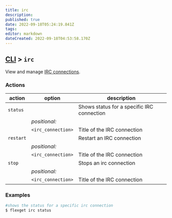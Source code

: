 ```yaml
---
title: irc
description: 
published: true
date: 2022-09-18T05:24:19.841Z
tags: 
editor: markdown
dateCreated: 2022-09-18T04:53:58.170Z
---
```


## [CLI](/CLI) > `irc`
View and manage [IRC connections](/Plugins/Daemon/irc).

### Actions
| action | option | description |
| --- | --- | --- |
| `status` || Shows status for a specific IRC connection |
|| *positional:* ||
|| `<irc_connection>` | Title of the IRC connection |
| `restart` || Restart an IRC connection |
|| *positional:* ||
|| `<irc_connection>` | Title of the IRC connection |
| `stop` || Stops an irc connection |
|| *positional:* ||
|| `<irc_connection>` | Title of the IRC connection |


### Examples
```bash
#shows the status for a specific irc connection
$ flexget irc status
```